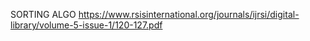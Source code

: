 


SORTING ALGO
https://www.rsisinternational.org/journals/ijrsi/digital-library/volume-5-issue-1/120-127.pdf
